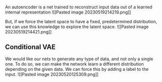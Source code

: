 An autoencoder is a net trained to reconstruct input data out of a learned internal representation
![[Pasted image 20230519214219.png]]

But, if we force the latent space to have a fixed, predetermined distribution, we can use this knowledge to explore the latent space.
![[Pasted image 20230519214421.png]]

## Conditional VAE

We would like our nets to generate any type of data, and not only a single one. To do so, we can make the network learn a different distribution depending on the given data. We can force this by adding a label to the input.
![[Pasted image 20230520125309.png]]
